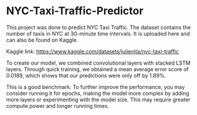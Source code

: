 # NYC-Taxi-Traffic-Predictor

This project was done to predict NYC Taxi Traffic. The dataset contains the number of taxis in NYC at 30-minute time intervals. It is uploaded here and can also be found on Kaggle.

Kaggle link: https://www.kaggle.com/datasets/julienjta/nyc-taxi-traffic

To create our model, we combined convolutional layers with stacked LSTM layers. Through quick training, we obtained a mean average error score of 0.0189, which shows that our predictions were only off by 1.89%.

This is a good benchmark. To further improve the performance, you may consider running it for epochs, making the model more complex by adding more layers or experimenting with the model size. This may require greater compute power and longer running times. 
